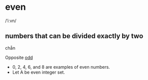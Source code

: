 # even

/ˈiːvn/

## numbers that can be divided exactly by two

chẵn

Opposite [odd](../o/odd-adj.md#numbers-that-can-not-be-divided-exactly-by-the-number-two-lẻ)

- 0, 2, 4, 6, and 8 are examples of even numbers.
- Let A be even integer set.